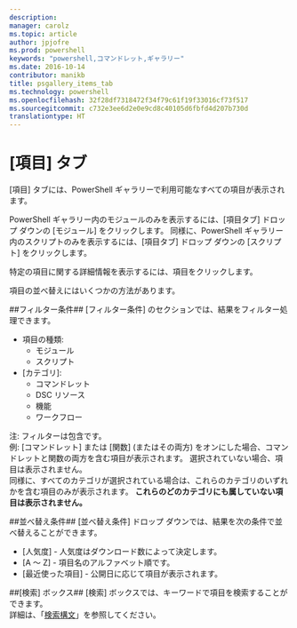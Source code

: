```yaml
---
description: 
manager: carolz
ms.topic: article
author: jpjofre
ms.prod: powershell
keywords: "powershell,コマンドレット,ギャラリー"
ms.date: 2016-10-14
contributor: manikb
title: psgallery_items_tab
ms.technology: powershell
ms.openlocfilehash: 32f28df7318472f34f79c61f19f33016cf73f517
ms.sourcegitcommit: c732e3ee6d2e0e9cd8c40105d6fbfd4d207b730d
translationtype: HT
---
```

<a name="items-tab"></a>[項目] タブ
==========

[項目] タブには、PowerShell ギャラリーで利用可能なすべての項目が表示されます。

PowerShell ギャラリー内のモジュールのみを表示するには、[項目タブ] ドロップ ダウンの [モジュール] をクリックします。  同様に、PowerShell ギャラリー内のスクリプトのみを表示するには、[項目タブ] ドロップ ダウンの [スクリプト] をクリックします。  

特定の項目に関する詳細情報を表示するには、項目をクリックします。

項目の並べ替えにはいくつかの方法があります。

##<a name="filter-by"></a>フィルター条件##
[フィルター条件] のセクションでは、結果をフィルター処理できます。
* 項目の種類:
    * モジュール
    * スクリプト
* [カテゴリ]:
    * コマンドレット
    * DSC リソース
    * 機能
    * ワークフロー

注: フィルターは包含です。  
例: [コマンドレット] または [関数] \(またはその両方) をオンにした場合、コマンドレットと関数の両方を含む項目が表示されます。  選択されていない場合、項目は表示されません。  
同様に、すべてのカテゴリが選択されている場合は、これらのカテゴリのいずれかを含む項目のみが表示されます。 **これらのどのカテゴリにも属していない項目は表示されません。**

##<a name="sort-by"></a>並べ替え条件## 
[並べ替え条件] ドロップ ダウンでは、結果を次の条件で並べ替えることができます。
* [人気度] - 人気度はダウンロード数によって決定します。
* [A ～ Z] - 項目名のアルファベット順です。
* [最近使った項目] - 公開日に応じて項目が表示されます。


##<a name="search-box"></a>[検索] ボックス##
[検索] ボックスでは、キーワードで項目を検索することができます。  
詳細は、「[検索構文](./psgallery_search_syntax.md)」を参照してください。

